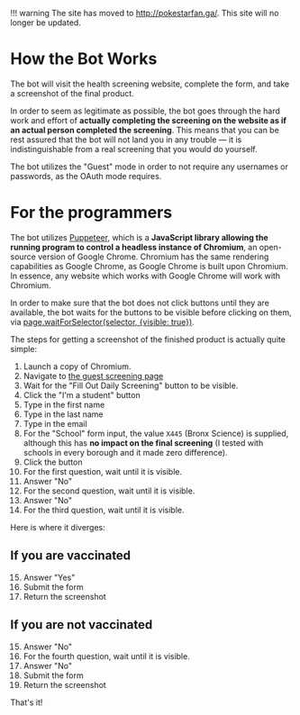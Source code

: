 !!! warning
    The site has moved to http://pokestarfan.ga/. This site will no longer be updated.

# How the Bot Works

The bot will visit the health screening website, complete the form, and take a screenshot of the final product.

In order to seem as legitimate as possible, the bot goes through the hard work and effort of **actually completing the
screening on the website as if an actual person completed the screening**. This means that you can be rest assured that
the bot will not land you in any trouble — it is indistinguishable from a real screening that you would do yourself.

The bot utilizes the "Guest" mode in order to not require any usernames or passwords, as the OAuth mode requires.

# For the programmers

The bot utilizes [Puppeteer](https://pptr.dev/), which is a **JavaScript library allowing the running program to control
a headless instance of Chromium**, an open-source version of Google Chrome. Chromium has the same rendering capabilities
as Google Chrome, as Google Chrome is built upon Chromium. In essence, any website which works with Google Chrome will
work with Chromium.

In order to make sure that the bot does not click buttons until they are available, the bot waits for the buttons to be
visible before clicking on them,
via [page.waitForSelector(selector, {visible: true})](https://pptr.dev/#?product=Puppeteer&version=v10.2.0&show=api-pagewaitforselectorselector-options).

The steps for getting a screenshot of the finished product is actually quite simple:

1. Launch a copy of Chromium.
2. Navigate to [the guest screening page](https://healthscreening.schools.nyc/?type=G)
3. Wait for the "Fill Out Daily Screening" button to be visible.
4. Click the "I'm a student" button
5. Type in the first name
6. Type in the last name
7. Type in the email
8. For the "School" form input, the value `X445` (Bronx Science) is supplied, although this has **no impact on the final screening** (I tested with schools in every borough and it made zero difference).
9. Click the button
10. For the first question, wait until it is visible.
11. Answer "No"
12. For the second question, wait until it is visible.
13. Answer "No"
14. For the third question, wait until it is visible.

Here is where it diverges:

## If you are vaccinated

15. Answer "Yes"
16. Submit the form
17. Return the screenshot

## If you are not vaccinated

15. Answer "No"
16. For the fourth question, wait until it is visible.
17. Answer "No"
18. Submit the form
19. Return the screenshot

That's it!
